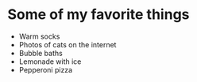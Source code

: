 # Some of my favorite things
- Warm socks
- Photos of cats on the internet
- Bubble baths
- Lemonade with ice
- Pepperoni pizza
